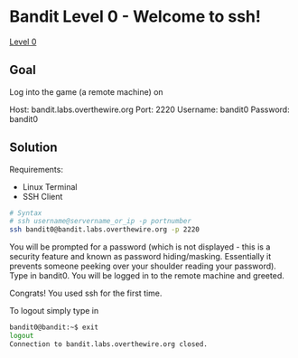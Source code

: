 Bandit Level 0 - Welcome to ssh!
================================

[Level 0](https://overthewire.org/wargames/bandit/bandit0.html)

Goal
----

Log into the game (a remote machine) on

Host: bandit.labs.overthewire.org 
Port: 2220
Username: bandit0
Password: bandit0

Solution
--------

Requirements: 

- Linux Terminal 
- SSH Client 

```sh
# Syntax
# ssh username@servername_or_ip -p portnumber
ssh bandit0@bandit.labs.overthewire.org -p 2220
```

You will be prompted for a password (which is not displayed -
this is a security feature and known as password hiding/masking.
Essentially it prevents someone peeking over your shoulder reading 
your password). Type in bandit0. You will be logged in to the remote
machine and greeted. 

Congrats! You used ssh for the first time. 

To logout simply type in 
```sh
bandit0@bandit:~$ exit
logout
Connection to bandit.labs.overthewire.org closed.
```


